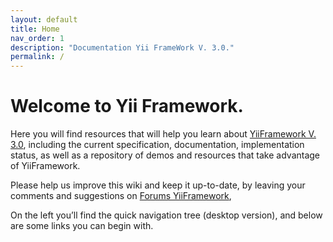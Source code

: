 ```yaml
---
layout: default
title: Home
nav_order: 1
description: "Documentation Yii FrameWork V. 3.0."
permalink: /
---
```


# Welcome to Yii Framework.

Here you will find resources that will help you learn about [YiiFramework V. 3.0](https://www.yiiframework.com/), including the current specification, documentation, implementation status, as well as a repository of demos and resources that take advantage of YiiFramework.

Please help us improve this wiki and keep it up-to-date, by leaving your comments and suggestions on [Forums YiiFramework](https://forum.yiiframework.com/),

On the left you’ll find the quick navigation tree (desktop version), and below are some links you can begin with.